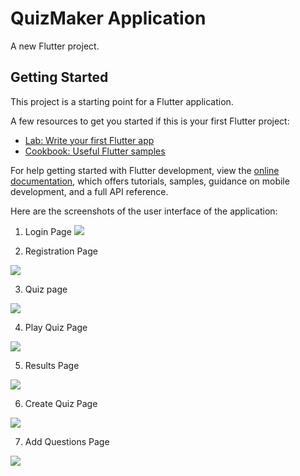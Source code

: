 # QuizMaker Application

A new Flutter project.

## Getting Started

This project is a starting point for a Flutter application.

A few resources to get you started if this is your first Flutter project:

- [Lab: Write your first Flutter app](https://docs.flutter.dev/get-started/codelab)
- [Cookbook: Useful Flutter samples](https://docs.flutter.dev/cookbook)

For help getting started with Flutter development, view the
[online documentation](https://docs.flutter.dev/), which offers tutorials,
samples, guidance on mobile development, and a full API reference.

Here are the screenshots of the user interface of the application:

1. Login Page
<kbd> <img src="https://user-images.githubusercontent.com/99127741/201453189-11e2e5ef-d975-4aa2-9712-c453e87b8ec1.png"> </kbd>

2. Registration Page
<img src="https://user-images.githubusercontent.com/99127741/201453369-6ff46beb-742f-49aa-a77e-817460f7b153.png">

3. Quiz page
<img src="https://user-images.githubusercontent.com/99127741/201453381-a968f082-f09d-484c-840c-5131351b8f28.png">

4. Play Quiz Page
<img src="https://user-images.githubusercontent.com/99127741/201453383-d941eeee-90b4-4c67-bd41-e1604cd35a50.png">

5. Results Page
<img src="https://user-images.githubusercontent.com/99127741/201453384-25aeb560-5b46-4f8c-8abd-8bf2320f62c8.png">

6. Create Quiz Page
<img src="https://user-images.githubusercontent.com/99127741/201453389-469fe35a-09c8-43c2-b1ed-94f62cd54f12.png">

7. Add Questions Page
<img src="https://user-images.githubusercontent.com/99127741/201453394-f933d7b8-01a9-4bc7-b526-fe6d7263b175.png">
